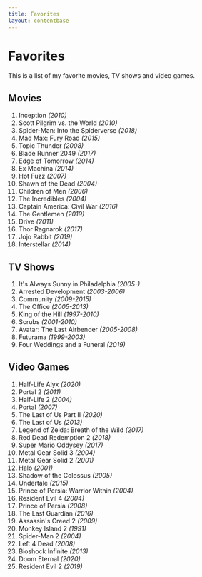 ```yaml
---
title: Favorites
layout: contentbase
---
```

Favorites
======

This is a list of my favorite movies, TV shows and video games.

## Movies
1. Inception _(2010)_
2. Scott Pilgrim vs. the World _(2010)_
3. Spider-Man: Into the Spiderverse _(2018)_
4. Mad Max: Fury Road _(2015)_
5. Topic Thunder _(2008)_
6. Blade Runner 2049 _(2017)_
7. Edge of Tomorrow _(2014)_
8. Ex Machina _(2014)_
9. Hot Fuzz _(2007)_
10. Shawn of the Dead _(2004)_
11. Children of Men _(2006)_
12. The Incredibles _(2004)_
13. Captain America: Civil War _(2016)_
14. The Gentlemen _(2019)_
15. Drive _(2011)_
16. Thor Ragnarok _(2017)_
17. Jojo Rabbit _(2019)_
18. Interstellar _(2014)_

## TV Shows
1. It's Always Sunny in Philadelphia _(2005-)_
2. Arrested Development _(2003-2006)_
3. Community _(2009-2015)_
4. The Office _(2005-2013)_
5. King of the Hill _(1997-2010)_
6. Scrubs _(2001-2010)_
7. Avatar: The Last Airbender _(2005-2008)_
8. Futurama _(1999-2003)_
9. Four Weddings and a Funeral _(2019)_

## Video Games
1. Half-Life Alyx _(2020)_
2. Portal 2 _(2011)_
3. Half-Life 2 _(2004)_
4. Portal _(2007)_
5. The Last of Us Part II _(2020)_
6. The Last of Us _(2013)_
7. Legend of Zelda: Breath of the Wild _(2017)_
8. Red Dead Redemption 2 _(2018)_
9. Super Mario Oddysey _(2017)_
10. Metal Gear Solid 3 _(2004)_
11. Metal Gear Solid 2 _(2001)_
12. Halo _(2001)_
13. Shadow of the Colossus _(2005)_
14. Undertale _(2015)_
15. Prince of Persia: Warrior Within _(2004)_
16. Resident Evil 4 _(2004)_
17. Prince of Persia _(2008)_
18. The Last Guardian _(2016)_
19. Assassin's Creed 2 _(2009)_
20. Monkey Island 2 _(1991)_
21. Spider-Man 2 _(2004)_
22. Left 4 Dead _(2008)_
23. Bioshock Infinite _(2013)_
24. Doom Eternal _(2020)_
25. Resident Evil 2 _(2019)_